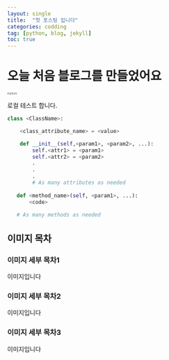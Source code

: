 ```yaml
---
layout: single
title:  "첫 포스팅 입니다"
categories: codding
tag: [python, blog, jekyll]
toc: true
---
```


# 오늘 처음 블로그를 만들었어요
<img src="https://user-images.githubusercontent.com/119569080/207503175-fc5ac6d5-7c5b-4109-8a27-237ecb6ecc6f.jpg" alt="슬픈냥이" style="zoom:33%;" />

로컬 테스트 합니다.

```python
class <ClassName>:

    <class_attribute_name> = <value>

    def __init__(self,<param1>, <param2>, ...):
        self.<attr1> = <param1>
        self.<attr2> = <param2>
        .
        .
        .
        # As many attributes as needed
    
   def <method_name>(self, <param1>, ...):
       <code>
       
   # As many methods as needed
```



## 이미지 목차

### 이미지 세부 목차1

이미지입니다

### 이미지 세부 목차2

이미지입니다

### 이미지 세부 목차3

이미지입니다